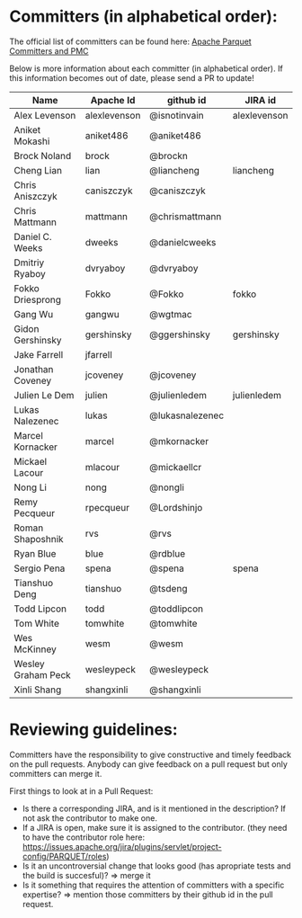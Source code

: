 <!--
  ~ Licensed to the Apache Software Foundation (ASF) under one
  ~ or more contributor license agreements.  See the NOTICE file
  ~ distributed with this work for additional information
  ~ regarding copyright ownership.  The ASF licenses this file
  ~ to you under the Apache License, Version 2.0 (the
  ~ "License"); you may not use this file except in compliance
  ~ with the License.  You may obtain a copy of the License at
  ~
  ~   http://www.apache.org/licenses/LICENSE-2.0
  ~
  ~ Unless required by applicable law or agreed to in writing,
  ~ software distributed under the License is distributed on an
  ~ "AS IS" BASIS, WITHOUT WARRANTIES OR CONDITIONS OF ANY
  ~ KIND, either express or implied.  See the License for the
  ~ specific language governing permissions and limitations
  ~ under the License.
  -->

# Committers (in alphabetical order):

The official list of committers can be found here: [Apache Parquet Committers and PMC](http://people.apache.org/committers-by-project.html#parquet)

Below is more information about each committer (in alphabetical order). If this information becomes out of date, please send a PR to update!
                                                                
| Name               | Apache Id    | github id       | JIRA id      |
|--------------------|--------------|-----------------|--------------|
| Alex Levenson      | alexlevenson | @isnotinvain    | alexlevenson |                            
| Aniket Mokashi     | aniket486    | @aniket486      |              |
| Brock Noland       | brock        | @brockn         |              |
| Cheng Lian         | lian         | @liancheng      | liancheng    |
| Chris Aniszczyk    | caniszczyk   | @caniszczyk     |              |
| Chris Mattmann     | mattmann     | @chrismattmann  |              |
| Daniel C. Weeks    | dweeks       | @danielcweeks   |              | 
| Dmitriy Ryaboy     | dvryaboy     | @dvryaboy       |              |
| Fokko Driesprong   | Fokko        | @Fokko          | fokko        |
| Gang Wu            | gangwu       | @wgtmac         |              |
| Gidon Gershinsky   | gershinsky   | @ggershinsky    | gershinsky   |
| Jake Farrell       | jfarrell     |                 |              |
| Jonathan Coveney   | jcoveney     | @jcoveney       |              |
| Julien Le Dem      | julien       | @julienledem    | julienledem  |
| Lukas Nalezenec    | lukas        | @lukasnalezenec |              |
| Marcel Kornacker   | marcel       | @mkornacker     |              |
| Mickael Lacour     | mlacour      | @mickaellcr     |              |
| Nong Li            | nong         | @nongli         |              |
| Remy Pecqueur      | rpecqueur    | @Lordshinjo     |              |
| Roman Shaposhnik   | rvs          | @rvs            |              |
| Ryan Blue          | blue         | @rdblue         |              |
| Sergio Pena        | spena        | @spena          | spena        |
| Tianshuo Deng      | tianshuo     | @tsdeng         |              |
| Todd Lipcon        | todd         | @toddlipcon     |              |
| Tom White          | tomwhite     | @tomwhite       |              |
| Wes McKinney       | wesm         | @wesm           |              |
| Wesley Graham Peck | wesleypeck   | @wesleypeck     |              |
| Xinli Shang        | shangxinli   | @shangxinli     |              |


# Reviewing guidelines:
Committers have the responsibility to give constructive and timely feedback on the pull requests.
Anybody can give feedback on a pull request but only committers can merge it.

First things to look at in a Pull Request:
 - Is there a corresponding JIRA, and is it mentioned in the description? If not ask the contributor to make one.
 - If a JIRA is open, make sure it is assigned to the contributor. (they need to have the contributor role here: https://issues.apache.org/jira/plugins/servlet/project-config/PARQUET/roles)
 - Is it an uncontroversial change that looks good (has apropriate tests and the build is succesful)? => merge it
 - Is it something that requires the attention of committers with a specific expertise? => mention those committers by their github id in the pull request.
